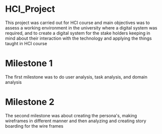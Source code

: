 # HCI_Project
This project was carried out for HCI course and main objectives was to assess a working environment in the university where a digital system was required,
and to create a digital system for the stake holders keeping in mind about their interaction with the technology and applying the things taught in HCI course
# Milestone 1
The first milestone was to do user analysis, task analysis, and domain analysis
# Milestone 2
The second milestone was about creating the persona's, making wireframes in different manner and then analyzing and creating story boarding for the wire frames
